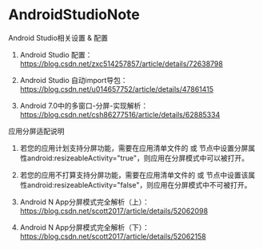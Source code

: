 # AndroidStudioNote
Android Studio相关设置 &amp; 配置

1. Android Studio 配置：https://blog.csdn.net/zxc514257857/article/details/72638798

2. Android Studio 自动import导包：https://blog.csdn.net/u014657752/article/details/47861415

3. Android 7.0中的多窗口-分屏-实现解析：https://blog.csdn.net/csh86277516/article/details/62885334

应用分屏适配说明 
1. 若您的应用计划支持分屏功能，需要在应用清单文件的 <activity>或 <application>节点中设置分屏属性android:resizeableActivity="true"，则应用在分屏模式中可以被打开。 
2. 若您的应用不打算支持分屏功能，需要在应用清单文件的 <activity>或 <application>节点中设置该属性android:resizeableActivity="false"，则应用在分屏模式中不可被打开。

4. Android N App分屏模式完全解析（上）：https://blog.csdn.net/scott2017/article/details/52062098
5. Android N App分屏模式完全解析（下）：https://blog.csdn.net/scott2017/article/details/52062158
